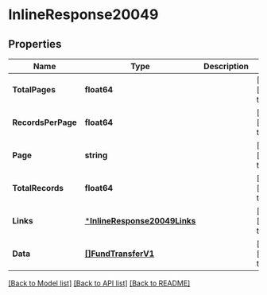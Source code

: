 # InlineResponse20049

## Properties
Name | Type | Description | Notes
------------ | ------------- | ------------- | -------------
**TotalPages** | **float64** |  | [optional] [default to null]
**RecordsPerPage** | **float64** |  | [optional] [default to null]
**Page** | **string** |  | [optional] [default to null]
**TotalRecords** | **float64** |  | [optional] [default to null]
**Links** | [***InlineResponse20049Links**](inline_response_200_49_links.md) |  | [optional] [default to null]
**Data** | [**[]FundTransferV1**](Fund_transfer.v1.md) |  | [optional] [default to null]

[[Back to Model list]](../README.md#documentation-for-models) [[Back to API list]](../README.md#documentation-for-api-endpoints) [[Back to README]](../README.md)

